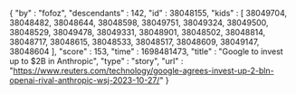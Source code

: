 {
  "by" : "fofoz",
  "descendants" : 142,
  "id" : 38048155,
  "kids" : [ 38049704, 38048482, 38048644, 38048598, 38049751, 38049324, 38049500, 38048529, 38049478, 38049331, 38048901, 38048502, 38048814, 38048717, 38048615, 38048533, 38048517, 38048609, 38049147, 38048604 ],
  "score" : 153,
  "time" : 1698481473,
  "title" : "Google to invest up to $2B in Anthropic",
  "type" : "story",
  "url" : "https://www.reuters.com/technology/google-agrees-invest-up-2-bln-openai-rival-anthropic-wsj-2023-10-27/"
}
